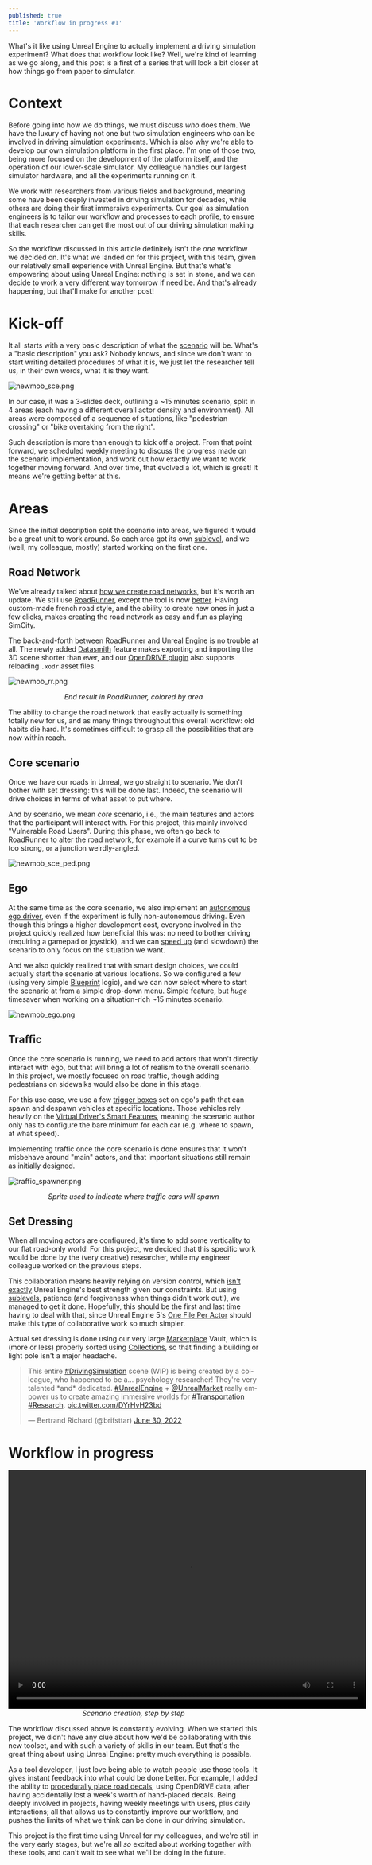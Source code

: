 ```yaml
---
published: true
title: 'Workflow in progress #1'
---
```

What's it like using Unreal Engine to actually implement a driving simulation experiment? What does that workflow look like? Well, we're kind of learning as we go along, and this post is a first of a series that will look a bit closer at how things go from paper to simulator.

# Context

Before going into how we do things, we must discuss *who* does them. We have the luxury of having not one but two simulation engineers who can be involved in driving simulation experiments. Which is also why we're able to develop our own simulation platform in the first place. I'm one of those two, being more focused on the development of the platform itself, and the operation of our lower-scale simulator. My colleague handles our largest simulator hardware, and all the experiments running on it.

We work with researchers from various fields and background, meaning some have been deeply invested in driving simulation for decades, while others are doing their first immersive experiments. Our goal as simulation engineers is to tailor our workflow and processes to each profile, to ensure that each researcher can get the most out of our driving simulation making skills.

So the workflow discussed in this article definitely isn't the *one* workflow we decided on. It's what we landed on for this project, with this team, given our relatively small experience with Unreal Engine. But that's what's empowering about using Unreal Engine: nothing is set in stone, and we can decide to work a very different way tomorrow if need be. And that's already happening, but that'll make for another post!

# Kick-off

It all starts with a very basic description of what the [scenario](/scenarios) will be. What's a "basic description" you ask? Nobody knows, and since we don't want to start writing detailed procedures of what it is, we just let the researcher tell us, in their own words, what it is they want.

![newmob_sce.png]({{site.baseurl}}/images/newmob_sce.png)

In our case, it was a 3-slides deck, outlining a ~15 minutes scenario, split in 4 areas (each having a different overall actor density and environment). All areas were composed of a sequence of situations, like "pedestrian crossing" or "bike overtaking from the right".

Such description is more than enough to kick off a project. From that point forward, we scheduled weekly meeting to discuss the progress made on the scenario implementation, and work out how exactly we want to work together moving forward. And over time, that evolved a lot, which is great! It means we're getting better at this.

# Areas

Since the initial description split the scenario into areas, we figured it would be a great unit to work around. So each area got its own [sublevel][subs], and we (well, my colleague, mostly) started working on the first one.

## Road Network

We've already talked about [how we create road networks](/making-a-scene/#road-network), but it's worth an update. We still use [RoadRunner](https://www.mathworks.com/products/roadrunner.html), except the tool is now [better](/whats-new-2022-05/#roadrunner-r2022a). Having custom-made french road style, and the ability to create new ones in just a few clicks, makes creating the road network as easy and fun as playing SimCity.

The back-and-forth between RoadRunner and Unreal Engine is no trouble at all. The newly added [Datasmith](https://www.unrealengine.com/en-US/datasmith) feature makes exporting and importing the 3D scene shorter than ever, and our [OpenDRIVE plugin][odrue] also supports reloading `.xodr` asset files.

![newmob_rr.png]({{site.baseurl}}/images/newmob_rr.png)
<center><i>End result in RoadRunner, colored by area</i></center>

The ability to change the road network that easily actually is something totally new for us, and as many things throughout this overall workflow: old habits die hard. It's sometimes difficult to grasp all the possibilities that are now within reach.

## Core scenario

Once we have our roads in Unreal, we go straight to scenario. We don't bother with set dressing: this will be done last. Indeed, the scenario will drive choices in terms of what asset to put where.

And by scenario, we mean *core* scenario, i.e., the main features and actors that the participant will interact with. For this project, this mainly involved "Vulnerable Road Users". During this phase, we often go back to RoadRunner to alter the road network, for example if a curve turns out to be too strong, or a junction weirdly-angled.

![newmob_sce_ped.png]({{site.baseurl}}/images/newmob_sce_ped.png)

## Ego

At the same time as the core scenario, we also implement an [autonomous ego driver](/scenario-authoring/#automate-ego), even if the experiment is fully non-autonomous driving. Even though this brings a higher development cost, everyone involved in the project quickly realized how beneficial this was: no need to bother driving (requiring a gamepad or joystick), and we can [speed up](/scenario-authoring/#time-dilation) (and slowdown) the scenario to only focus on the situation we want. 

And we also quickly realized that with smart design choices, we could actually start the scenario at various locations. So we configured a few (using very simple [Blueprint](https://docs.unrealengine.com/5.0/en-US/blueprints-visual-scripting-in-unreal-engine) logic), and we can now select where to start the scenario at from a simple drop-down menu. Simple feature, but *huge* timesaver when working on a situation-rich ~15 minutes scenario.

![newmob_ego.png]({{site.baseurl}}/images/newmob_ego.png)

## Traffic

Once the core scenario is running, we need to add actors that won't directly interact with ego, but that will bring a lot of realism to the overall scenario. In this project, we mostly focused on road traffic, though adding pedestrians on sidewalks would also be done in this stage.

For this use case, we use a few [trigger boxes](https://docs.unrealengine.com/4.27/en-US/Basics/Actors/Triggers/) set on ego's path that can spawn and despawn vehicles at specific locations. Those vehicles rely heavily on the [Virtual Driver's Smart Features](/whats-new-2022-05/#virtual-driver), meaning the scenario author only has to configure the bare minimum for each car (e.g. where to spawn, at what speed).

Implementing traffic once the core scenario is done ensures that it won't misbehave around "main" actors, and that important situations still remain as initially designed.

![traffic_spawner.png]({{site.baseurl}}/images/traffic_spawner.png)
<center><i>Sprite used to indicate where traffic cars will spawn</i></center>

## Set Dressing

When all moving actors are configured, it's time to add some verticality to our flat road-only world! For this project, we decided that this specific work would be done by the (very creative) researcher, while my engineer colleague worked on the previous steps.

This collaboration means heavily relying on version control, which [isn't exactly][git] Unreal Engine's best strength given our constraints. But using [sublevels][subs], patience (and forgiveness when things didn't work out!), we managed to get it done. Hopefully, this should be the first and last time having to deal with that, since Unreal Engine 5's [One File Per Actor](/ue5/#world-partition-and-ofpa) should make this type of collaborative work so much simpler.

Actual set dressing is done using our very large [Marketplace](/marketplace) Vault, which is (more or less) properly sorted using [Collections](https://docs.unrealengine.com/4.27/en-US/Basics/ContentBrowser/UserGuide/Collections/), so that finding a building or light pole isn't a major headache.

<blockquote class="twitter-tweet"><p lang="en" dir="ltr">This entire <a href="https://twitter.com/hashtag/DrivingSimulation?src=hash&amp;ref_src=twsrc%5Etfw">#DrivingSimulation</a> scene (WIP) is being created by a colleague, who happened to be a... psychology researcher! They&#39;re very talented *and* dedicated. <a href="https://twitter.com/hashtag/UnrealEngine?src=hash&amp;ref_src=twsrc%5Etfw">#UnrealEngine</a> + <a href="https://twitter.com/UnrealMarket?ref_src=twsrc%5Etfw">@UnrealMarket</a> really empower us to create amazing immersive worlds for <a href="https://twitter.com/hashtag/Transportation?src=hash&amp;ref_src=twsrc%5Etfw">#Transportation</a> <a href="https://twitter.com/hashtag/Research?src=hash&amp;ref_src=twsrc%5Etfw">#Research</a>. <a href="https://t.co/DYrHvH23bd">pic.twitter.com/DYrHvH23bd</a></p>&mdash; Bertrand Richard (@brifsttar) <a href="https://twitter.com/brifsttar/status/1542520672689172486?ref_src=twsrc%5Etfw">June 30, 2022</a></blockquote> <script async src="https://platform.twitter.com/widgets.js" charset="utf-8"></script>

# Workflow in progress

<video width="720" height="480" controls>
  <source type="video/mp4" src="{{site.baseurl}}/images/newmob_workflow.mp4.mp4">
</video>
<center><i>Scenario creation, step by step</i></center>

The workflow discussed above is constantly evolving. When we started this project, we didn't have any clue about how we'd be collaborating with this new toolset, and with such a variety of skills in our team. But that's the great thing about using Unreal Engine: pretty much everything is possible.

As a tool developer, I just love being able to watch people use those tools. It gives instant feedback into what could be done better. For example, I added the ability to [procedurally place road decals](https://twitter.com/brifsttar/status/1547114742195560448), using OpenDRIVE data, after having accidentally lost a week's worth of hand-placed decals. Being deeply involved in projects, having weekly meetings with users, plus daily interactions; all that allows us to constantly improve our workflow, and pushes the limits of what we think can be done in our driving simulation.

This project is the first time using Unreal for my colleagues, and we're still in the very early stages, but we're all *so* excited about working together with these tools, and can't wait to see what we'll be doing in the future.

[subs]: https://docs.unrealengine.com/4.27/en-US/Basics/Levels/CollaborateWithSublevels/
[odrue]: https://github.com/brifsttar/OpenDRIVE
[git]: /version-control/
